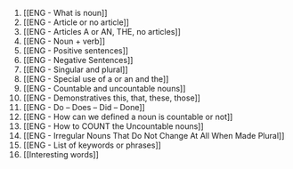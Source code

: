 1. [[ENG - What is noun]]
2. [[ENG - Article or no article]]
3. [[ENG - Articles A or AN, THE, no articles]]
4. [[ENG - Noun + verb]]
5. [[ENG - Positive sentences]]
6. [[ENG - Negative Sentences]]
7. [[ENG - Singular and plural]]
8. [[ENG - Special use of a or an and the]]
9. [[ENG - Countable and uncountable nouns]]
10. [[ENG - Demonstratives this, that, these, those]]
11. [[ENG - Do – Does – Did – Done]]
12. [[ENG - How can we defined a noun is countable or not]]
13. [[ENG - How to COUNT the Uncountable nouns]]
14. [[ENG - Irregular Nouns That Do Not Change At All When Made Plural]]
15. [[ENG - List of keywords or phrases]]
16. [[Interesting words]]